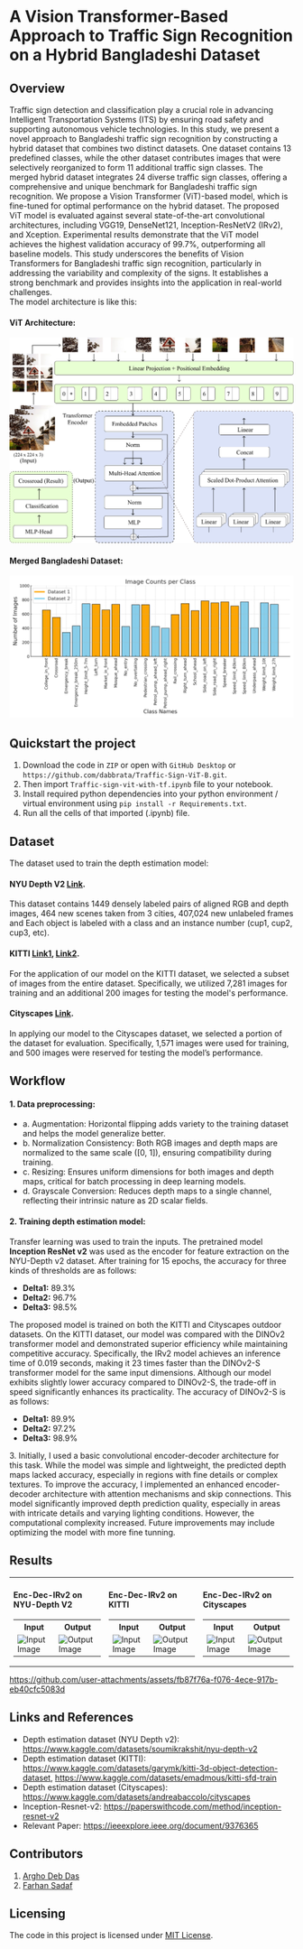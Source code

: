 # A Vision Transformer-Based Approach to Traffic Sign Recognition on a Hybrid Bangladeshi Dataset 

## Overview
Traffic sign detection and classification play a crucial role in advancing Intelligent Transportation Systems (ITS) by ensuring road safety and supporting autonomous vehicle technologies. In this study, we present a novel approach to Bangladeshi traffic sign recognition by constructing a hybrid dataset that combines two distinct datasets. One dataset contains 13 predefined classes, while the other dataset contributes images that were selectively reorganized to form 11 additional traffic sign classes. The merged hybrid dataset integrates 24 diverse traffic sign classes, offering a comprehensive and unique benchmark for Bangladeshi traffic sign recognition. We propose a Vision Transformer (ViT)-based model, which is fine-tuned for optimal performance on the hybrid dataset. The proposed ViT model is evaluated against several state-of-the-art convolutional architectures, including VGG19, DenseNet121, Inception-ResNetV2 (IRv2), and Xception. Experimental results demonstrate that the ViT model achieves the highest validation accuracy of 99.7%, outperforming all baseline models. This study underscores the benefits of Vision Transformers for Bangladeshi traffic sign recognition, particularly in addressing the variability and complexity of the signs. It establishes a strong benchmark and provides insights into the application in real-world challenges.
<br/>The model architecture is like this:<br/>
#### ViT Architecture:
<img src="Images/vit_architecture.png" /><br/>
#### Merged Bangladeshi Dataset:
<img src="Images/histogram_image_counts.png" />

## Quickstart the project
1. Download the code in `ZIP` or open with `GitHub Desktop` or `https://github.com/dabbrata/Traffic-Sign-ViT-B.git`.
2. Then import `Traffic-sign-vit-with-tf.ipynb` file to your notebook.
3. Install required python dependencies into your python environment / virtual environment using `pip install -r Requirements.txt`.
4. Run all the cells of that imported (.ipynb) file.

## Dataset
The dataset used to train the depth estimation model: 

#### NYU Depth V2 <a href="https://www.kaggle.com/datasets/soumikrakshit/nyu-depth-v2">Link</a>.
This dataset contains 1449 densely labeled pairs of aligned RGB and depth images, 464 new scenes taken from 3 cities, 
407,024 new unlabeled frames and Each object is labeled with a class and an instance number (cup1, cup2, cup3, etc).

#### KITTI <a href="https://www.kaggle.com/datasets/garymk/kitti-3d-object-detection-dataset">Link1</a>, <a href="https://www.kaggle.com/datasets/emadmous/kitti-sfd-train">Link2</a>.
For the application of our model on the KITTI dataset, we selected a subset of images from the entire dataset. Specifically, we utilized 7,281 images for training and an additional 200 images for testing the model's performance.

#### Cityscapes <a href="https://www.kaggle.com/datasets/andreabaccolo/cityscapes">Link</a>.
In applying our model to the Cityscapes dataset, we selected a portion of the dataset for evaluation. Specifically, 1,571 images were used for training, and 500 images were reserved for testing the model’s performance.

## Workflow
<body>
    <h4><b>1. Data preprocessing: </b></h4>
    <ul>
        <li>a. Augmentation: Horizontal flipping adds variety to the training dataset and helps the model generalize better.</li>
        <li>b. Normalization Consistency: Both RGB images and depth maps are normalized to the same scale ([0, 1]), ensuring compatibility during training.</li>
        <li>c. Resizing: Ensures uniform dimensions for both images and depth maps, critical for batch processing in deep learning models.</li>
        <li>d. Grayscale Conversion: Reduces depth maps to a single channel, reflecting their intrinsic nature as 2D scalar fields.</li>
    </ul>
</body>




 
<body>
    <h4><b>2. Training depth estimation model: </b></h4>
    <p>Transfer learning was used to train the inputs. The pretrained model <b>Inception ResNet v2</b> was used as the encoder for feature extraction on the NYU-Depth v2 dataset. After training for 15 epochs,         the accuracy for three kinds of thresholds are as follows:</p>
    <ul>
        <li><b>Delta1:</b> 89.3%</li>
        <li><b>Delta2:</b> 96.7%</li>
        <li><b>Delta3:</b> 98.5%</li>
    </ul>
    <p> The proposed model is trained on both the KITTI and Cityscapes outdoor datasets. On the KITTI dataset, our model was compared with the DINOv2 transformer model and demonstrated superior efficiency while          maintaining competitive accuracy. Specifically, the IRv2 model achieves an inference time of 0.019 seconds, making it 23 times faster than the DINOv2-S transformer model for the same input dimensions.            Although our model exhibits slightly lower accuracy compared to DINOv2-S, the trade-off in speed significantly enhances its practicality. The accuracy of DINOv2-S is as follows: </p>
    <ul>
        <li><b>Delta1:</b> 89.9%</li>
        <li><b>Delta2:</b> 97.2%</li>
        <li><b>Delta3:</b> 98.9%</li>
    </ul>
</body>

<body>
<!--     <h4><b>2. Training depth estimation model: </b></h4> -->
    <p>3. Initially, I used a basic convolutional encoder-decoder architecture for this task. While the model was simple and lightweight, the predicted depth maps lacked accuracy, especially in regions with fine     details or complex textures.
    To improve the accuracy, I implemented an enhanced encoder-decoder architecture with attention mechanisms and skip connections. This model significantly improved depth prediction quality, especially in areas     with intricate details and varying lighting conditions. However, the computational complexity increased.
    Future improvements may include optimizing the model with more fine tunning.</p>
</body>

## Results
<!DOCTYPE html>
<html lang="en">
<head>
    <meta charset="UTF-8">
    <meta name="viewport" content="width=device-width, initial-scale=1.0">
<!--     <title>Enc-Dec-IRv2 on NYU-Depth V2</title> -->
</head>
<body>
    <table>
        <tr>
            <td>
                <h4>Enc-Dec-IRv2 on NYU-Depth V2</h4>
                <table>
                    <tr>
                        <th>Input</th>
                        <th>Output</th>
                    </tr>
                    <tr>
                        <td><img src="Images/rgb.png" alt="Input Image"/></td>
                        <td><img src="Images/high.png" alt="Output Image"/></td>
                    </tr>
                </table>
            </td>
            <td>
                <h4>Enc-Dec-IRv2 on KITTI</h4>
                <table>
                    <tr>
                        <th>Input</th>
                        <th>Output</th>
                    </tr>
                    <tr>
                        <td><img src="Images/k3_rgb.png" alt="Input Image"/></td>
                        <td><img src="Images/k3_out.png" alt="Output Image"/></td>
                    </tr>
                </table>
            </td>
            <td>
                <h4>Enc-Dec-IRv2 on Cityscapes</h4>
                <table>
                    <tr>
                        <th>Input</th>
                        <th>Output</th>
                    </tr>
                    <tr>
                        <td><img src="Images/city_rgb.png" alt="Input Image"/></td>
                        <td><img src="Images/city_out.png" alt="Output Image"/></td>
                    </tr>
                </table>
            </td>
        </tr>
    </table>
</body>
</html>

https://github.com/user-attachments/assets/fb87f76a-f076-4ece-917b-eb40cfc5083d



## Links and References
- Depth estimation dataset (NYU Depth v2): https://www.kaggle.com/datasets/soumikrakshit/nyu-depth-v2
- Depth estimation dataset (KITTI): https://www.kaggle.com/datasets/garymk/kitti-3d-object-detection-dataset, https://www.kaggle.com/datasets/emadmous/kitti-sfd-train
- Depth estimation dataset (Cityscapes): https://www.kaggle.com/datasets/andreabaccolo/cityscapes
- Inception-Resnet-v2: https://paperswithcode.com/method/inception-resnet-v2
- Relevant Paper: https://ieeexplore.ieee.org/document/9376365

## Contributors
1. [Argho Deb Das](https://github.com/MrArgho)
2. [Farhan Sadaf](https://github.com/FarhanSadaf)

## Licensing
The code in this project is licensed under [MIT License](LICENSE).
